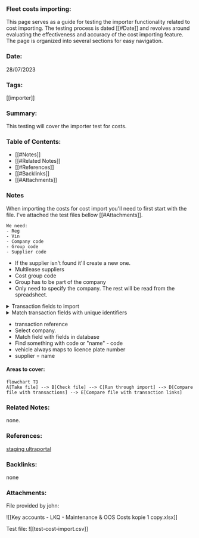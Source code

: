 ### Fleet costs importing:

This page serves as a guide for testing the importer functionality related to cost importing. The testing process is dated [[#Date]] and revolves around evaluating the effectiveness and accuracy of the cost importing feature. The page is organized into several sections for easy navigation.

### Date:

28/07/2023

### Tags:

[[importer]] 

### Summary:

This testing will cover the importer test for costs.

### Table of Contents:

- [[#Notes]]
- [[#Related Notes]]
- [[#References]]
- [[#Backlinks]]
- [[#Attachments]]

### Notes

When importing the costs for cost import you'll need to first start with the file. I've attached the test files bellow [[#Attachments]].  

	We need:
	- Reg
	- Vin
	- Company code
	- Group code
	- Supplier code

- If the supplier isn't found it'll create a new one.
- Multilease suppliers
- Cost group code
- Group has to be part of the company
- Only need to specify the company. The rest will be read from the spreadsheet.

<details>
<summary>Transaction fields to import</summary>
<ul>
<li>Mapping name</li> 
<li>Unique key</li> 
<li>Gross</li>
<li>Net</li>  
<li>Vat</li>  
<li>Vat rate</li>  
<li>Total</li>  
<li>Client number</li> 
<li>Client country</li> 
<li>Invoice number</li> 
<li>Vrn</li> 
<li>Vin</li> 
<li>Invoice date</li> 
<li>Invoice line code</li> 
<li>Invoice line description</li> 
<li>Group code</li> 
<li>Cost group code</li> 
<li>Provider Company</li>  
<li>mapping</li> 
<li>company = select on the next page</li> 
<li>cost Group = cost group code</li> 
<li>group = group code</li> 
<li>vehicle = vrn</li> 
<li>supplier = provider</li> 
<li>currency = select on next page</li> 
</ul>
</details>

<details>
<summary>Match transaction fields with unique identifiers</summary>
<ul>
<li>select transaction primary key or unique key field = transaction reference</li>
<li>select on provider company mapping item = default-provider</li>
<li>Select one company item = "Select the company"</li>
<li>Select costGroup = code</li>
<li>Select group = GroupCode</li>
<li>Select vehicle = licenseplatenumber</li>
<li>Select costGroup = code</li>
<li>Select supplier = code</li>
<li>Select one currency item = GBP</li>
</ul>
</details>

- transaction reference
- Select company.
- Match field with fields in database
- Find something with code or "name" - code 
- vehicle always maps to licence plate number
- supplier = name

#### Areas to cover:

```mermaid
flowchart TD
A[Take file] --> B[Check file] --> C[Run through import] --> D[Compare file with transactions] --> E[Compare file with transaction links]
```


### Related Notes:

none.

### References:

[staging ultraportal](https://staging.ultraportal.co.uk/secure/dashboard)

### Backlinks:

none

### Attachments:

File provided by john:

![[Key accounts - LKQ - Maintenance & OOS Costs kopie 1 copy.xlsx]]

Test file:
![[test-cost-import.csv]]